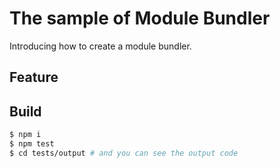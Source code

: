 # The sample of Module Bundler

Introducing how to create a module bundler.

## Feature

## Build

```sh
$ npm i
$ npm test
$ cd tests/output # and you can see the output code
```
